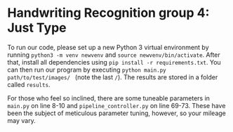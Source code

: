 # Handwriting Recognition group 4: Just Type
To run our code, please set up a new Python 3 virtual environment by running ```python3 -m venv newvenv``` and ```source newvenv/bin/activate```. After that, install all dependencies using ```pip install -r requirements.txt```. 
You can then run our program by executing ```python main.py path/to/test/images/ ``` (note the last ```/```). The results are stored in a folder called ```results```. 

For those who feel so inclined, there are some tuneable parameters in ```main.py``` on line 8-10 and ```pipeline_controller.py``` on line 69-73. These have been the subject of meticulous parameter tuning, however, so your mileage may vary. 

